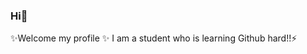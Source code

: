 ### Hi👋

✨Welcome my profile ✨
I am a student who is learning Github hard!!⚡












<!--
**nahyun0/nahyun0** is a ✨ _special_ ✨ repository because its `README.md` (this file) appears on your GitHub profile.
- 🔭 
- 🌱
- 👯
- 🤔
- 💬
- 📫
- 😄 
- ⚡
-->
